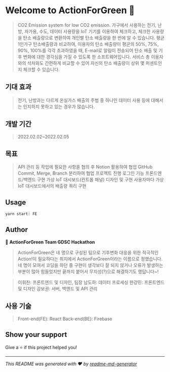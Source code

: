 # Welcome to ActionForGreen 👋

> CO2 Emission system for low CO2 emission.
> 가구에서 사용하는 전기, 난방, 자가용, 수도, 데이터 사용량을 IoT 기기를 이용하여 체크하고, 체크한 사용량을 탄소 배출량으로 변환하여 개인별 탄소 배출량을 한 번에 알 수 있습니다.
> 평균 1인가구 탄소배출량과 비교하여, 이용자의 탄소 배출량이 평균의 50%, 75%, 90%, 100%를 각각 초과하였을 때, E-mail로 알림이 전송되어 탄소 배출 및 기후 변화에 대한 경각심을 가질 수 있도록 한 소프트웨어입니다.
> 서비스 총 이용자와의 석차와도 간편하게 비교할 수 있어 자신의 탄소 배출량이 상위 몇 퍼센트인지 체크할 수 있습니다.
> 
## 기대 효과
> 전기, 난방과는 다르게 온실가스 배출의 주범 중 하나인 데이터 사용 등에 대해서는 인지하지 못하고 있는 경우가 많습니다.

## 개발 기간
> 2022.02.02~2022.02.05

## 목표
> API 관리 등 작업에 필요한 사항을 협의 후 Notion 활용하여 협업
> GitHub Commit, Merge, Branch 분리하여 협업 프로젝트 진행
> 로그인 기능 프론드엔드/백엔드 구현
> 가상 IoT 대시보드(컨트롤 패널) 디자인 및 구현
> 사용자마다 가상 IoT 대시보드에서의 배출량 쿼리 구현


## Usage

```sh
yarn start: FE
```

## Author

👤 **ActionForGreen Team GDSC Hackathon**
> ActionForGreen은 네 명으로 구성된 팀으로 기후변화 대응을 위한 적극적인 Action!이 필요하다는 취지에서 ActionForGreen이라는 이름으로 정했습니다. 네 명이 모여서 코딩을 하던 중 구현이 생각보다 잘 되지 않거나 오류가 발생하는 부분이 많아 힘들었지만 끝까지 붙어서 무지성(?)으로 해결하기도 했답니다~!

> 이휘찬: 프론트엔드 및 디자인, 팀장
> 남도하: 데이터 프로세싱
> 한강민: 프론트엔드 및 디자인
> 강보권: 서버, 백엔드 및 API 관리

## 사용 기술
> Front-end(FE): React
> Back-end(BE): Firebase
## Show your support

Give a ⭐️ if this project helped you!


***
_This README was generated with ❤️ by [readme-md-generator](https://github.com/kefranabg/readme-md-generator)_





